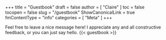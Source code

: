 +++
title = "Guestbook"
draft = false
author = [ "Claire" ]
toc = false
tocopen = false
slug = "/guestbook"
ShowCanonicalLink = true
fmContentType = "info"
categories = [ "Meta" ]
+++

Feel free to leave a nice message here! I appreciate any and all constructive feedback, or you can just say hello.
{{< guestbook >}}
